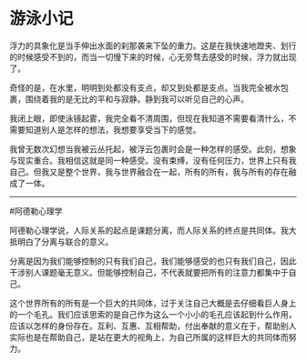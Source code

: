 # 游泳小记

浮力的具象化是当手伸出水面的刹那袭来下坠的重力。这是在我快速地蹬夹、划行的时候感受不到的，而当一切慢下来的时候，心无旁骛去感受的时候，浮力就出现了。

奇怪的是，在水里，明明到处都没有支点，却又到处都是支点。当我完全被水包裹，围绕着我的是无比的平和与寂静。静到我可以听见自己的心声。

我闭上眼，即使泳镜起雾，我完全看不清周围，但现在我知道不需要看清什么，不需要知道别人是怎样的想法，我想要享受当下的感觉。

我曾无数次幻想当我被云丛托起，被浮云包裹时会是一种怎样的感受。此刻，想象与现实重合。我相信这就是同一种感受。没有束缚，没有任何压力，世界上只有我自己。但我又是整个世界，我与世界融合在一起，所有的所有，我与所有的存在融成了一体。

***

#阿德勒心理学

阿德勒心理学说，人际关系的起点是课题分离，而人际关系的终点是共同体。我大抵明白了分离与联合的意义。

分离是因为我们能够控制的只有我们自己，我们能够感受的也只有我们自己，因此干涉别人课题毫无意义。但能够控制自己，不代表就要把所有的注意力都集中于自己。

这个世界所有的所有是一个巨大的共同体，过于关注自己大概是去仔细看巨人身上的一个毛孔。我们应该思索的是自己作为这么一个小小的毛孔应该起到什么作用，应该以怎样的身份存在。互利、互惠、互相帮助，付出奉献的意义在于，帮助别人实际也是在帮助自己，是站在更大的视角上，为自己所属的这样巨大的共同体而努力。